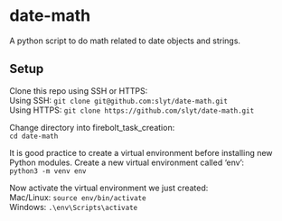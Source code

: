 # date-math

A python script to do math related to date objects and strings.


## Setup
Clone this repo using SSH or HTTPS:\
Using SSH: `git clone git@github.com:slyt/date-math.git`\
Using HTTPS: `git clone https://github.com/slyt/date-math.git`

Change directory into firebolt_task_creation:\
`cd date-math`

It is good practice to create a virtual environment before installing new Python modules. Create a new virtual environment called ‘env’:\
`python3 -m venv env`

Now activate the virtual environment we just created:\
Mac/Linux: `source env/bin/activate`\
Windows: `.\env\Scripts\activate`

